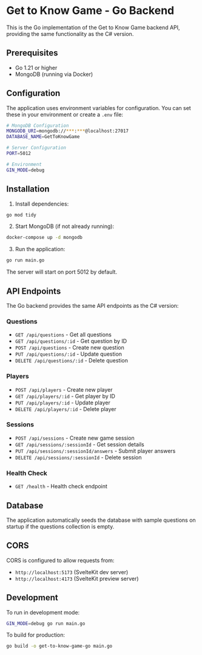 # Get to Know Game - Go Backend

This is the Go implementation of the Get to Know Game backend API, providing the same functionality as the C# version.

## Prerequisites

- Go 1.21 or higher
- MongoDB (running via Docker)

## Configuration

The application uses environment variables for configuration. You can set these in your environment or create a `.env` file:

```bash
# MongoDB Configuration
MONGODB_URI=mongodb://***:***@localhost:27017
DATABASE_NAME=GetToKnowGame

# Server Configuration
PORT=5012

# Environment
GIN_MODE=debug
```

## Installation

1. Install dependencies:
```bash
go mod tidy
```

2. Start MongoDB (if not already running):
```bash
docker-compose up -d mongodb
```

3. Run the application:
```bash
go run main.go
```

The server will start on port 5012 by default.

## API Endpoints

The Go backend provides the same API endpoints as the C# version:

### Questions
- `GET /api/questions` - Get all questions
- `GET /api/questions/:id` - Get question by ID
- `POST /api/questions` - Create new question
- `PUT /api/questions/:id` - Update question
- `DELETE /api/questions/:id` - Delete question

### Players
- `POST /api/players` - Create new player
- `GET /api/players/:id` - Get player by ID
- `PUT /api/players/:id` - Update player
- `DELETE /api/players/:id` - Delete player

### Sessions
- `POST /api/sessions` - Create new game session
- `GET /api/sessions/:sessionId` - Get session details
- `PUT /api/sessions/:sessionId/answers` - Submit player answers
- `DELETE /api/sessions/:sessionId` - Delete session

### Health Check
- `GET /health` - Health check endpoint

## Database

The application automatically seeds the database with sample questions on startup if the questions collection is empty.

## CORS

CORS is configured to allow requests from:
- `http://localhost:5173` (SvelteKit dev server)
- `http://localhost:4173` (SvelteKit preview server)

## Development

To run in development mode:
```bash
GIN_MODE=debug go run main.go
```

To build for production:
```bash
go build -o get-to-know-game-go main.go
```

